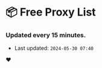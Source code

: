 # :package: Free Proxy List
### Updated every 15 minutes.

- Last updated: `2024-05-30 07:40`

:heart:
